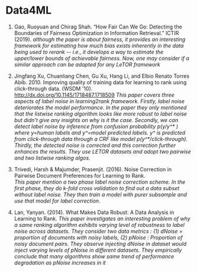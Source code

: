 # Data4ML


1. Gao, Ruoyuan and Chirag Shah. “How Fair Can We Go: Detecting the Boundaries of Fairness Optimization in Information Retrieval.” ICTIR (2019).
_although the paper is about fairness, it provides an interesting framework for estimating how much bias exists inherently in the data being used to rerank -- i.e., it develops a way to estimate the upper/lower bounds of achievable fairness. Now, one may consider if a similar approach can be adapted for any LeTOR framework_

2. Jingfang Xu, Chuanliang Chen, Gu Xu, Hang Li, and Elbio Renato Torres Abib. 2010. Improving quality of training data for learning to rank using click-through data. (WSDM '10). http://dx.doi.org/10.1145/1718487.1718509
_This paper covers three aspects of label noise in learning2rank framework. Firstly, label noise deteriorates the model performance. In the paper they only mentioned that the listwise ranking algorithm looks like more robust to label noise but didn't give any insights on why is it the case. Secondly, we can detect label noise by inference from confusion probability p(y/y^* ) where y=human labels and y^*=model predicted labels. y^* is predicted from click-through data through a CRF like model p(y^*/click-through). Thirdly, the detected noise is corrected and this correction further enhances the results. They use LETOR datasets and adopt two pairwise and two listwise ranking algos._

3. Trivedi, Harsh & Majumder, Prasenjit. (2016). Noise Correction in Pairwise Document Preferences for Learning to Rank.   
_This paper mention a two phase label noise correction scheme. In the first phase, they do k-fold cross validation to find out a data subset without label noise. They then train a model with purer subsample and use that model for label correction._

4.  Lan, Yanyan. (2014). What Makes Data Robust: A Data Analysis in Learning to Rank.
_This paper investigates an interesting problem of why a same ranking algorithm exhibits varying level of robustness to label noise across datasets. They consider two data metrics : (1) dNoise = proportion of documents with noisy labels, (2) pNoise : Proportion of noisy document pairs. They observe injecting dNoise in dataset would inject varying levels of pNoise in different datasets. They empirically conclude that many algorithms show same trend of performance degradation as pNoise increases in it_
